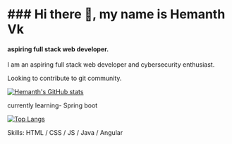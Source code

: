 # ### Hi there 👋, my name is Hemanth Vk
#### aspiring full stack web developer.

I am an aspiring full stack web developer and cybersecurity enthusiast.

Looking to contribute to git community.

[![Hemanth's GitHub stats](https://github-readme-stats.vercel.app/api?username=hvk82)](https://github.com/hvk82/github-readme-stats)

currently learning- Spring boot

[![Top Langs](https://github-readme-stats.vercel.app/api/top-langs/?username=hvk82&layout=compact)](https://github.com/hvk82/github-readme-stats)



Skills: HTML / CSS / JS / Java / Angular






